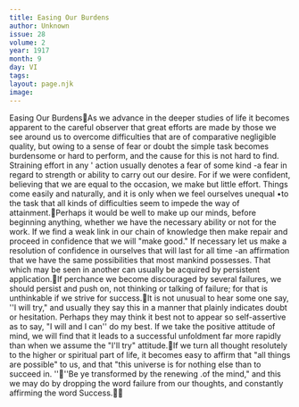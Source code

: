 ```yaml
---
title: Easing Our Burdens
author: Unknown
issue: 28
volume: 2
year: 1917
month: 9
day: VI
tags:
layout: page.njk
image:
---
```

Easing Our BurdensAs we advance in the deeper studies of life it becomes apparent to the careful observer that great efforts are made by those we see around us to overcome difficulties that are of comparative negligible quality, but owing to a sense of fear or doubt the simple task becomes burdensome or hard to perform, and the cause for this is not hard to find. Straining effort in any ' action usually denotes a fear of some kind -a fear in regard to strength or ability to carry out our desire. For if we were confident, believing that we are equal to the occasion, we make but little effort. Things come easily and naturally, and it is only when we feel ourselves unequal •to the task that all kinds of difficulties seem to impede the way of attainment.Perhaps it would be well to make up our minds, before beginning anything, whether we have the necessary ability or not for the work. If we find a weak link in our chain of knowledge then make repair and proceed in confidence that we will "make good." If necessary let us make a resolution of confidence in ourselves that will last for all time -an affirmation that we have the same possibilities that most mankind possesses. That which may be seen in another can usually be acquired by persistent application.If perchance we become discouraged by several failures, we should persist and push on, not thinking or talking of failure; for that is unthinkable if we strive for success.It is not unusual to hear some one say, ''I will try," and usually they say this in a manner that plainly indicates doubt or hesitation. Perhaps they may think it best not to appear so self-assertive as to say, "I will and I can'' do my best. If we take the positive attitude of mind, we will find that it leads to a successful unfoldment far more rapidly than when we assume the "I'll try" attitude.If we turn all thought resolutely to the higher or spiritual part of life, it becomes easy to affirm that "all things are possible" to us, and that "this universe is for nothing else than to succeed in. ''''Be ye transformed by the renewing .of the mind," and this we may do by dropping the word failure from our thoughts, and constantly affirming the word Success.
